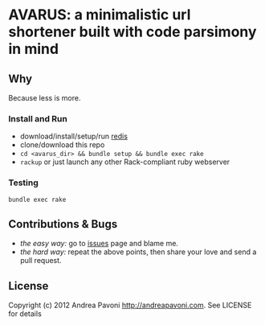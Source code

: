 # AVARUS: a minimalistic url shortener built with code parsimony in mind

## Why
Because less is more.

### Install and Run

* download/install/setup/run [redis](http://redis.io)
* clone/download this repo
* `cd <avarus_dir> && bundle setup && bundle exec rake`
* `rackup` or just launch any other Rack-compliant ruby webserver

### Testing

`bundle exec rake`

## Contributions & Bugs

* *the easy way:* go to [issues](issues/) page and blame me.
* *the hard way:* repeat the above points, then share your love and send a pull request.

## License
Copyright (c) 2012 Andrea Pavoni http://andreapavoni.com. See LICENSE
for details
